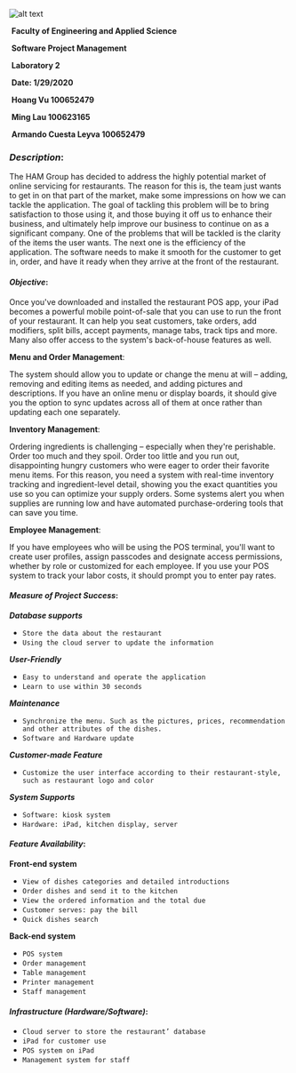 ![alt text](https://github.com/SPM-OT/lab-2-ham/OntarioTechUniversity_lightBackgrounds.png "UniLogo")

​												**Faculty of Engineering and Applied Science**

​															**Software Project Management**

​																				**Laboratory 2**

​																			**Date: 1/29/2020**

​																		**Hoang Vu 100652479**

​																		**Ming Lau 100623165**

​															**Armando Cuesta Leyva 100652479** 



### ***Description***:

The HAM Group has decided to address the highly potential market of online servicing for restaurants. The reason for this is, the team just wants to get in on that part of the market, make some impressions on how we can tackle the application. The goal of tackling this problem will be to bring satisfaction to those using it, and those buying it off us to enhance their business, and ultimately help improve our business to continue on as a significant company. One of the problems that will be tackled is the clarity of the items the user wants. The next one is the efficiency of the application. The software needs to make it smooth for the customer to get in, order, and have it ready when they arrive at the front of the restaurant. 



#### ***Objective***:

Once you've downloaded and installed the restaurant POS app, your iPad becomes a powerful mobile point-of-sale that you can use to run the front of your restaurant. It can help you seat customers, take orders, add modifiers, split bills, accept payments, manage tabs, track tips and more. Many also offer access to the system's back-of-house features as well. 

**Menu and Order Management**:

The system should allow you to update or change the menu at will – adding, removing and editing items as needed, and adding pictures and descriptions. If you have an online menu or display boards, it should give you the option to sync updates across all of them at once rather than updating each one separately. 

**Inventory Management**:

Ordering ingredients is challenging – especially when they're perishable. Order too much and they spoil. Order too little and you run out, disappointing hungry customers who were eager to order their favorite menu items. For this reason, you need a system with real-time inventory tracking and ingredient-level detail, showing you the exact quantities you use so you can optimize your supply orders. Some systems alert you when supplies are running low and have automated purchase-ordering tools that can save you time.

**Employee Management**:

If you have employees who will be using the POS terminal, you'll want to create user profiles, assign passcodes and designate access permissions, whether by role or customized for each employee. If you use your POS system to track your labor costs, it should prompt you to enter pay rates. 



#### ***Measure of Project Success***:

***Database supports***

- `Store the data about the restaurant`
- `Using the cloud server to update the information`



***User-Friendly***

- `Easy to understand and operate the application` 
- `Learn to use within 30 seconds` 



***Maintenance***

- `Synchronize the menu. Such as the pictures, prices, recommendation and other attributes of the dishes.`
- `Software and Hardware update`



***Customer-made Feature***

- `Customize the user interface according to their restaurant-style, such as restaurant logo and color`



***System Supports***

- `Software: kiosk system`
- `Hardware: iPad, kitchen display, server` 



#### ***Feature Availability***:

**Front-end system** 

- `View of dishes categories and detailed introductions`
- `Order dishes and send it to the kitchen`
- `View the ordered information and the total due`
- `Customer serves: pay the bill`
- `Quick dishes search` 



**Back-end system**

- `POS system`
- `Order management`
- `Table management`
- `Printer management`
- `Staff management`



#### ***Infrastructure (Hardware/Software)***:

- `Cloud server to store the restaurant’ database` 
- `iPad for customer use` 
- `POS system on iPad`
- `Management system for staff`
